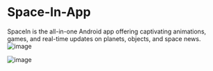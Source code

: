 # Space-In-App
SpaceIn is the all-in-one Android app offering captivating animations, games, and real-time updates on planets, objects, and space news.
![image](https://github.com/aksharbisht2002/Space-In-App/assets/76772535/2c82a8c1-68e2-4f25-9158-bb96b56c14e7)

![image](https://github.com/aksharbisht2002/Space-In-App/assets/76772535/40f2cce5-55c3-408d-be5a-953fb4807237)

